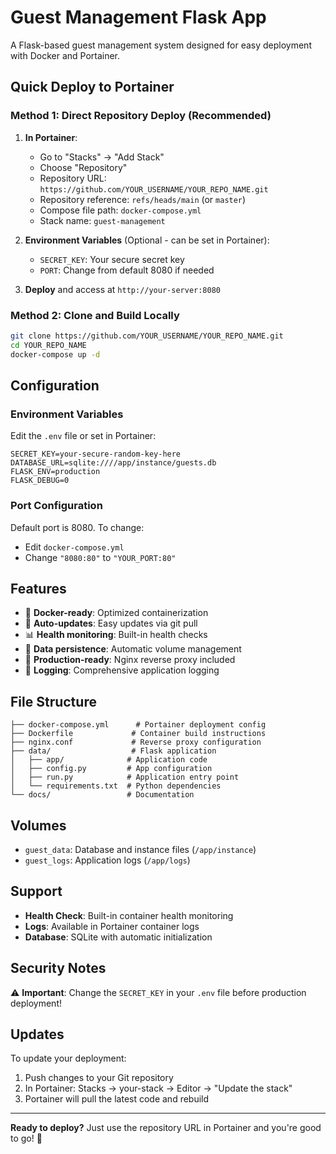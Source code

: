 # Guest Management Flask App

A Flask-based guest management system designed for easy deployment with Docker and Portainer.

## Quick Deploy to Portainer

### Method 1: Direct Repository Deploy (Recommended)

1. **In Portainer**:
   - Go to "Stacks" → "Add Stack"
   - Choose "Repository"
   - Repository URL: `https://github.com/YOUR_USERNAME/YOUR_REPO_NAME.git`
   - Repository reference: `refs/heads/main` (or `master`)
   - Compose file path: `docker-compose.yml`
   - Stack name: `guest-management`

2. **Environment Variables** (Optional - can be set in Portainer):
   - `SECRET_KEY`: Your secure secret key
   - `PORT`: Change from default 8080 if needed

3. **Deploy** and access at `http://your-server:8080`

### Method 2: Clone and Build Locally

```bash
git clone https://github.com/YOUR_USERNAME/YOUR_REPO_NAME.git
cd YOUR_REPO_NAME
docker-compose up -d
```

## Configuration

### Environment Variables

Edit the `.env` file or set in Portainer:

```env
SECRET_KEY=your-secure-random-key-here
DATABASE_URL=sqlite:////app/instance/guests.db
FLASK_ENV=production
FLASK_DEBUG=0
```

### Port Configuration

Default port is 8080. To change:
- Edit `docker-compose.yml`
- Change `"8080:80"` to `"YOUR_PORT:80"`

## Features

- 🐳 **Docker-ready**: Optimized containerization
- 🔄 **Auto-updates**: Easy updates via git pull
- 📊 **Health monitoring**: Built-in health checks
- 💾 **Data persistence**: Automatic volume management
- 🚀 **Production-ready**: Nginx reverse proxy included
- 📝 **Logging**: Comprehensive application logging

## File Structure

```
├── docker-compose.yml      # Portainer deployment config
├── Dockerfile             # Container build instructions
├── nginx.conf             # Reverse proxy configuration
├── data/                  # Flask application
│   ├── app/              # Application code
│   ├── config.py         # App configuration
│   ├── run.py            # Application entry point
│   └── requirements.txt  # Python dependencies
└── docs/                 # Documentation
```

## Volumes

- `guest_data`: Database and instance files (`/app/instance`)
- `guest_logs`: Application logs (`/app/logs`)

## Support

- **Health Check**: Built-in container health monitoring
- **Logs**: Available in Portainer container logs
- **Database**: SQLite with automatic initialization

## Security Notes

⚠️ **Important**: Change the `SECRET_KEY` in your `.env` file before production deployment!

## Updates

To update your deployment:
1. Push changes to your Git repository
2. In Portainer: Stacks → your-stack → Editor → "Update the stack"
3. Portainer will pull the latest code and rebuild

---

**Ready to deploy?** Just use the repository URL in Portainer and you're good to go! 🚀
